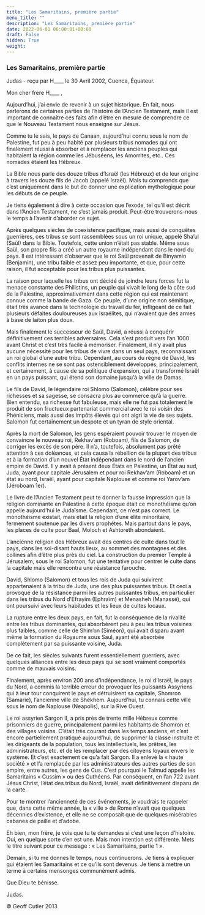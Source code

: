 ```yaml
---
title: "Les Samaritains, première partie"
menu_title: ""
description: "Les Samaritains, première partie"
date: 2022-06-01 06:00:01+00:60
draft: False
hidden: True
weight:
---
```

### Les Samaritains, première partie

Judas - reçu par H____ le 30 Avril 2002, Cuenca, Équateur.

Mon cher frère H____ ,

Aujourd’hui, j’ai envie de revenir à un sujet historique. En fait, nous parlerons de certaines parties de l’histoire de l’Ancien Testament, mais il est important de connaître ces faits afin d’être en mesure de comprendre ce que le Nouveau Testament nous enseigne sur Jésus.

Comme tu le sais, le pays de Canaan, aujourd’hui connu sous le nom de Palestine, fut peu à peu habité par plusieurs tribus nomades qui ont finalement réussi à absorber et à remplacer les anciens peuples qui habitaient la région comme les Jébuséens, les Amorrites, etc.. Ces nomades étaient les Hébreux.

La Bible nous parle des douze tribus d’Israël (les Hébreux) et de leur origine à travers les douze fils de Jacob (appelé Israël). Mais tu comprends que c’est uniquement dans le but de donner une explication mythologique pour les débuts de ce peuple.

Je tiens également à dire à cette occasion que l’exode, tel qu’il est décrit dans l’Ancien Testament, ne s’est jamais produit. Peut-être trouverons-nous le temps à l’avenir d’aborder ce sujet.

Après quelques siècles de coexistence pacifique, mais aussi de conquêtes guerrières, ces tribus se sont rassemblées sous un roi unique, appelé Sha’ul (Saül) dans la Bible. Toutefois, cette union n’était pas stable. Même sous Saül, son propre fils a créé un autre royaume indépendant dans le nord du pays. Il est intéressant d’observer que le roi Saül provenait de Binyamin (Benjamin), une tribu faible et assez peu importante, et que, pour cette raison, il fut acceptable pour les tribus plus puissantes.

La raison pour laquelle les tribus ont décidé de joindre leurs forces fut la menace constante des Philistins, un peuple qui vivait le long de la côte sud de la Palestine, approximativement dans cette région qui est maintenant connue comme la bande de Gaza. Ce peuple, d’une origine non sémitique, était très avancé dans la technologie du travail du fer, infligeant de ce fait plusieurs défaites douloureuses aux Israélites, qui n’avaient que des armes à base de laiton plus doux.

Mais finalement le successeur de Saül, David, a réussi à conquérir définitivement ces terribles adversaires. Cela s’est produit vers l’an 1000 avant Christ et c’est très facile à mémoriser. Finalement, il n’y avait plus aucune nécessité pour les tribus de vivre dans un seul pays, reconnaissant un roi global d’une autre tribu. Cependant, au cours du règne de David, les conflits internes ne se sont pas ostensiblement développés, principalement, et certainement, à cause de sa politique d’expansion, qui a transformé Israël en un pays puissant, qui étend son domaine jusqu’à la ville de Damas.

Le fils de David, le légendaire roi Shlomo (Salomon), célèbre pour ses richesses et sa sagesse, se consacra plus au commerce qu’à la guerre. Bien entendu, sa richesse fut fabuleuse, mais elle ne fut pas totalement le produit de son fructueux partenariat commercial avec le roi voisin des Phéniciens, mais aussi des impôts élevés qui ont aigri la vie de ses sujets. Salomon fut certainement un despote et un tyran de style oriental.

Après la mort de Salomon, les gens espéraient pouvoir trouver le moyen de convaincre le nouveau roi, Rekhav’am (Roboam), fils de Salomon, de corriger les excès de son père. Il n’a, toutefois, absolument pas prêté attention à ces doléances, et cela causa la rébellion de la plupart des tribus et à la formation d’un nouvel État indépendant dans le nord de l’ancien empire de David. Il y avait à présent deux États en Palestine, un État au sud, Juda, ayant pour capitale Jérusalem et pour roi Rekhav’am (Roboam) et un état au nord, Israël, ayant pour capitale Naplouse et comme roi Yarov’am (Jéroboam 1er).

Le livre de l’Ancien Testament peut te donner la fausse impression que la religion dominante en Palestine à cette époque était ce monothéisme qu’on appelle aujourd’hui le Judaïsme. Cependant, ce n’est pas correct. Le monothéisme existait, mais était la religion d’une élite minoritaire, fermement soutenue par les divers prophètes. Mais partout dans le pays, les places de culte pour Baal, Moloch et Ashtoreth abondaient.

L’ancienne religion des Hébreux avait des centres de culte dans tout le pays, dans les soi-disant hauts lieux, au sommet des montagnes et des collines afin d’être plus près du ciel. La construction du premier Temple à Jérusalem, sous le roi Salomon, fut une tentative pour centrer le culte dans la capitale mais elle rencontra une résistance farouche.

David, Shlomo (Salomon) et tous les rois de Juda qui suivirent appartenaient à la tribu de Juda, une des plus puissantes tribus. Et ceci a provoqué de la résistance parmi les autres puissantes tribus, en particulier dans les tribus du Nord d’Efrayim (Ephraïm) et Menasheh (Manassé), qui ont poursuivi avec leurs habitudes et les lieux de cultes locaux.

La rupture entre les deux pays, en fait, fut la conséquence de la rivalité entre les tribus dominantes, qui absorbèrent peu à peu les tribus voisines plus faibles, comme celle de Shim’on (Siméon), qui avait disparu avant même la formation du Royaume sous Saul, ayant été absorbée complètement par sa puissante voisine, Juda.

De ce fait, les siècles suivants furent essentiellement guerriers, avec quelques alliances entre les deux pays qui se sont vraiment comportés comme de mauvais voisins.

Finalement, après environ 200 ans d’indépendance, le roi d’Israël, le pays du Nord, a commis la terrible erreur de provoquer les puissants Assyriens qui à leur tour conquirent le pays et détruisirent sa capitale, Shomron (Samarie), l’ancienne ville de Shekhem. Aujourd’hui, tu connais cette ville sous le nom de Naplouse (Neapolis), sur la Rive Ouest.

Le roi assyrien Sargon II, a pris près de trente mille Hébreux comme prisonniers de guerre, principalement parmi les habitants de Shomron et des villages voisins. C’était très courant dans les temps anciens, et c’est encore partiellement pratiqué aujourd’hui, de supprimer la classe instruite et les dirigeants de la population, tous les intellectuels, les prêtres, les administrateurs, etc. et de les remplacer par des citoyens loyaux envers le système. Et c’est exactement ce qu’a fait Sargon. Il a enlevé la « haute société » et l’a remplacée par les administrateurs des autres parties de son empire, entre autres, les gens de Cus. C’est pourquoi le Talmud appelle les Samaritains « Cussim » ou des Cuthéens. Par conséquent, en l’an 722 avant Jésus Christ, l’état des tribus du Nord, Israël, avait définitivement disparu de la carte.

Pour te montrer l’ancienneté de ces événements, je voudrais te rappeler que, dans cette même année, la « ville » de Rome n’avait que quelques décennies d’existence, et elle ne se composait que de quelques misérables cabanes de paille et d’adobe.

Eh bien, mon frère, je vois que tu te demandes si c’est une leçon d’histoire. Oui, en quelque sorte c’en est une. Mais mon intention est différente. Mets le titre suivant pour ce message : « Les Samaritains, partie 1 ».

Demain, si tu me donnes le temps, nous continuerons. Je tiens à expliquer qui étaient les Samaritains et ce qu’ils sont devenus. Je tiens à mettre un terme à certains mensonges communément admis.

Que Dieu te bénisse.

Judas.

© Geoff Cutler 2013
